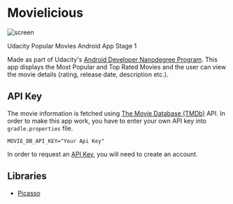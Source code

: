 # Movielicious
![screen](../master/images/logo.png)

Udacity Popular Movies Android App Stage 1

Made as part of Udacity's [Android Developer Nanodegree Program](https://www.udacity.com/course/android-developer-nanodegree-by-google--nd801).
This app displays the Most Popular and Top Rated Movies and the user can view the movie details (rating, release date, description etc.).

## API Key
The movie information is fetched using [The Movie Database (TMDb)](https://www.themoviedb.org/documentation/api) API.
In order to make this app work, you have to enter your own API key into `gradle.properties` file.

```gradle.properties
MOVIE_DB_API_KEY="Your Api Key"
```

In order to request an [API Key](https://www.themoviedb.org/documentation/api), you will need to create an account.

Libraries
---------
* [Picasso](https://github.com/square/picasso)
